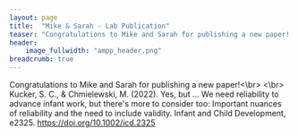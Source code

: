```yaml
---
layout: page
title:  "Mike & Sarah - Lab Publication"
teaser: "Congratulations to Mike and Sarah for publishing a new paper! Kucker, S. C., & Chmielewski, M. (2022). Yes, but … We need reliability to advance infant work, but there's more to consider too: Important nuances of reliability and the need to include validity. Infant and Child Development, e2325. https://doi.org/10.1002/icd.2325"
header:
    image_fullwidth: "ampp_header.png"
breadcrumb: true
---
```

Congratulations to Mike and Sarah for publishing a new paper!<\br>
<\br>
Kucker, S. C., & Chmielewski, M. (2022). Yes, but … We need reliability to advance infant work, but there's more to consider too: Important nuances of reliability and the need to include validity. Infant and Child Development, e2325. https://doi.org/10.1002/icd.2325
